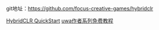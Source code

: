git地址：https://github.com/focus-creative-games/hybridclr

[HybridCLR QuickStart](https://hybridclr.doc.code-philosophy.com/docs/beginner/quickstart)
[uwa作者系列免费教程](https://edu.uwa4d.com/lesson-detail/432/2122/0?isPreview=false)